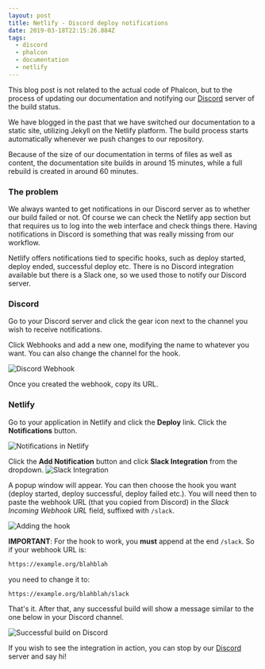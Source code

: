 ```yaml
---
layout: post
title: Netlify - Discord deploy notifications
date: 2019-03-18T22:15:26.884Z
tags:
  - discord
  - phalcon
  - documentation
  - netlify
---
```

This blog post is not related to the actual code of Phalcon, but to the process of updating our documentation and notifying our [Discord](https://phalcon.io/discord) server of the build status.
<!--more-->
We have blogged in the past that we have switched our documentation to a static site, utilizing Jekyll on the Netlify platform. The build process starts automatically whenever we push changes to our repository.

Because of the size of our documentation in terms of files as well as content, the documentation site builds in around 15 minutes, while a full rebuild is created in around 60 minutes.

### The problem
We always wanted to get notifications in our Discord server as to whether our build failed or not. Of course we can check the Netlify app section but that requires us to log into the web interface and check things there. Having notifications in Discord is something that was really missing from our workflow.

Netlify offers notifications tied to specific hooks, such as deploy started, deploy ended, successful deploy etc. There is no Discord integration available but there is a Slack one, so we used those to notify our Discord server.

### Discord
Go to your Discord server and click the gear icon next to the channel you wish to receive notifications. 

Click Webhooks and add a new one, modifying the name to whatever you want. You can also change the channel for the hook.

![Discord Webhook](/assets/files/hook-01.png "Discord Webhook")

Once you created the webhook, copy its URL.

### Netlify
Go to your application in Netlify and click the **Deploy** link. Click the **Notifications** button.

![Notifications in Netlify](/assets/files/notification.png "Notifications in Netlify")

Click the **Add Notification** button and click **Slack Integration** from the dropdown.
![Slack Integration](/assets/files/hook-02.png "Slack Integration")

A popup window will appear. You can then choose the hook you want (deploy started, deploy successful, deploy failed etc.). You will need then to paste the webhook URL (that you copied from Discord) in the _Slack Incoming Webhook URL_ field, suffixed with `/slack`.

![Adding the hook](/assets/files/hook-03.png "Adding the hook")

**IMPORTANT**:  For the hook to work, you **must** append at the end `/slack`. So if your webhook URL is:

```html
https://example.org/blahblah
```
you need to change it to:
```html
https://example.org/blahblah/slack
```

That's it. After that, any successful build will show a message similar to the one below in your Discord channel.

![Successful build on Discord](/assets/files/discord.png "Successful build on Discord")

If you wish to see the integration in action, you can stop by our [Discord](https://phalcon.io/discord) server and say hi!
